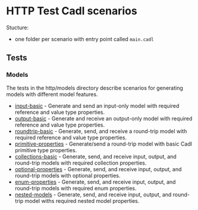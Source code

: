 # HTTP Test Cadl scenarios

Stucture:

- one folder per scenario with entry point called `main.cadl`

## Tests

### Models

The tests in the http/models directory describe scenarios for generating models with different model features.

- [input-basic](https://github.com/Azure/cadl-ranch/tree/main/packages/cadl-ranch-specs/http/models/input-basic) - Generate and send an input-only model with required reference and value type properties.
- [output-basic](https://github.com/Azure/cadl-ranch/tree/main/packages/cadl-ranch-specs/http/models/output-basic) - Generate and receive an output-only model with required reference and value type properties.
- [roundtrip-basic](https://github.com/Azure/cadl-ranch/tree/main/packages/cadl-ranch-specs/http/models/roundtrip-basic) - Generate, send, and receive a round-trip model with required reference and value type properties.
- [primitive-properties](https://github.com/Azure/cadl-ranch/tree/main/packages/cadl-ranch-specs/http/models/primitive-properties) - Generate/send a round-trip model with basic Cadl primitive type properties.
- [collections-basic](https://github.com/Azure/cadl-ranch/tree/main/packages/cadl-ranch-specs/http/models/collections-basic) - Generate, send, and receive input, output, and round-trip models with required collection properties.
- [optional-properties](https://github.com/Azure/cadl-ranch/tree/main/packages/cadl-ranch-specs/http/models/optional-properties) - Generate, send, and receive input, output, and round-trip models with optional properties.
- [enum-properties](https://github.com/Azure/cadl-ranch/tree/main/packages/cadl-ranch-specs/http/models/enum-properties) - Generate, send, and receive input, output, and round-trip models with required enum properties.
- [nested-models](https://github.com/Azure/cadl-ranch/tree/main/packages/cadl-ranch-specs/http/models/nested-models) - Generate, send, and receive input, output, and round-trip model withs required nested model properties.
